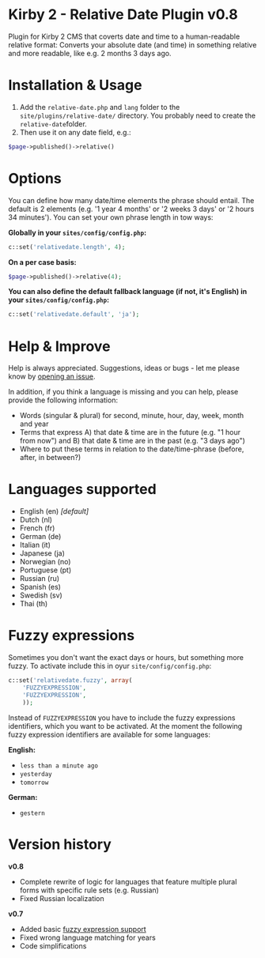 # Kirby 2 - Relative Date Plugin v0.8
Plugin for Kirby 2 CMS that coverts date and time to a human-readable relative format: Converts your absolute date (and time) in something relative and more readable, like e.g. 2 months 3 days ago.

# Installation & Usage
1. Add the ```relative-date.php``` and ```lang``` folder to the ```site/plugins/relative-date/``` directory. You probably need to create the ```relative-date```folder.
2. Then use it on any date field, e.g.: 
```php
$page->published()->relative()
```

# Options
You can define how many date/time elements the phrase should entail. The default is 2 elements (e.g. '1 year 4 months' or '2 weeks 3 days' or '2 hours 34 minutes'). You can set your own phrase length in tow ways:

**Globally in your ```sites/config/config.php```:**
```php
c::set('relativedate.length', 4);
```

**On a per case basis:**
```php
$page->published()->relative(4);
```

**You can also define the default fallback language (if not, it's English) in your ```sites/config/config.php```:**

```php
c::set('relativedate.default', 'ja');
```

# Help & Improve
Help is always appreciated. Suggestions, ideas or bugs - let me please know by [opening an issue](https://github.com/distantnative/kirby-relativedate/issues).

In addition, if you think a language is missing and you can help, please provide the following information:
- Words (singular & plural) for second, minute, hour, day, week, month and year
- Terms that express A) that date & time are in the future (e.g. "1 hour from now") and B) that date & time are in the past (e.g. "3 days ago")
- Where to put these terms in relation to the date/time-phrase (before, after, in between?)

# Languages supported

- English (en) *[default]*
- Dutch (nl)
- French (fr)
- German (de)
- Italian (it)
- Japanese (ja)
- Norwegian (no)
- Portuguese (pt)
- Russian (ru)
- Spanish (es)
- Swedish (sv)
- Thai (th)

# Fuzzy expressions <a id="fuzzy"></a>
Sometimes you don't want the exact days or hours, but something more fuzzy. To activate include this in oyur ```site/config/config.php```:

```php
c::set('relativedate.fuzzy', array(
    'FUZZYEXPRESSION',
    'FUZZYEXPRESSION',
    ));
```

Instead of ```FUZZYEXPRESSION``` you have to include the fuzzy expressions identifiers, which you want to be activated. At the moment the following fuzzy expression identifiers are available for some languages:

**English:**
- ```less than a minute ago```
- ```yesterday```
- ```tomorrow```

**German:**
- ```gestern```

# Version history
**v0.8**
- Complete rewrite of logic for languages that feature multiple plural forms with specific rule sets (e.g. Russian)
- Fixed Russian localization

**v0.7**
- Added basic [fuzzy expression support](#fuzzy) 
- Fixed wrong language matching for years
- Code simplifications
